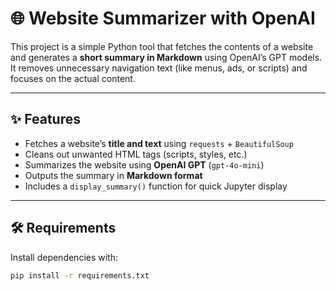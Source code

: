 # 🌐 Website Summarizer with OpenAI

This project is a simple Python tool that fetches the contents of a website and generates a **short summary in Markdown** using OpenAI’s GPT models.  
It removes unnecessary navigation text (like menus, ads, or scripts) and focuses on the actual content.

---

## ✨ Features
- Fetches a website’s **title and text** using `requests` + `BeautifulSoup`
- Cleans out unwanted HTML tags (scripts, styles, etc.)
- Summarizes the website using **OpenAI GPT** (`gpt-4o-mini`)
- Outputs the summary in **Markdown format**
- Includes a `display_summary()` function for quick Jupyter display

---

## 🛠️ Requirements
Install dependencies with:

```bash
pip install -r requirements.txt
